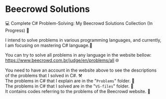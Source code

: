 # Beecrowd Solutions
💻 Complete C# Problem-Solving: My Beecrowd Solutions Collection (In Progress) 🚀

I intend to solve problems in various programming languages, and currently, I am focusing on mastering C# language.🤖

You can try to solve all problems in any language in the website bellow:
https://www.beecrowd.com.br/judge/en/problems/all 🌐

You need to have an account in the website above to see the descriptions of the problems that I solved in C#. ⚒️   
The problems in C# that I explain are in the "`Problems`" folder. 📁    
The problems in C# that I solved are in the "`VS-files`" folder. 📁  
It contains codes referring to the problems of the Beecrowd website. 💾 

